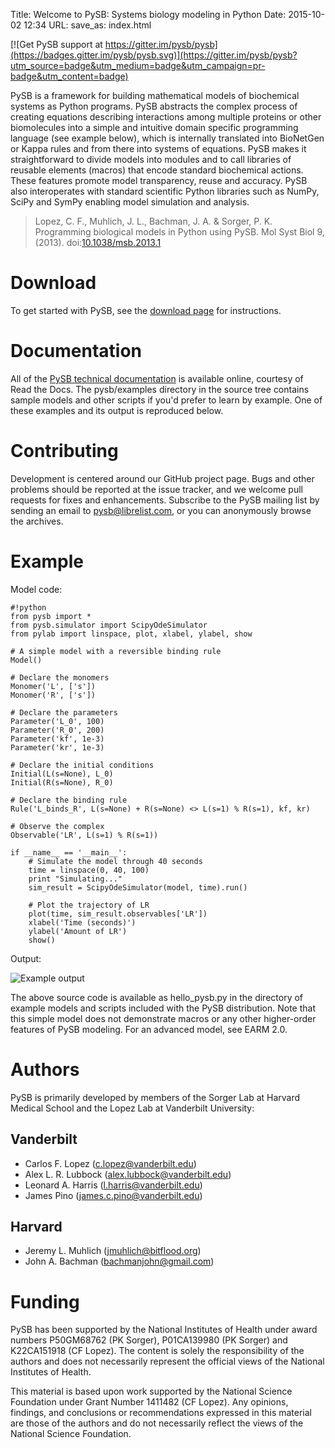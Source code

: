 Title: Welcome to PySB: Systems biology modeling in Python
Date: 2015-10-02 12:34
URL:
save_as: index.html

[![Get PySB support at https://gitter.im/pysb/pysb](https://badges.gitter.im/pysb/pysb.svg)](https://gitter.im/pysb/pysb?utm_source=badge&utm_medium=badge&utm_campaign=pr-badge&utm_content=badge)

PySB is a framework for building mathematical models of biochemical systems as Python programs. PySB abstracts the complex process of creating equations describing interactions among multiple proteins or other biomolecules into a simple and intuitive domain specific programming language (see example below), which is internally translated into BioNetGen or Kappa rules and from there into systems of equations. PySB makes it straightforward to divide models into modules and to call libraries of reusable elements (macros) that encode standard biochemical actions. These features promote model transparency, reuse and accuracy. PySB also interoperates with standard scientific Python libraries such as NumPy, SciPy and SymPy enabling model simulation and analysis.

> Lopez, C. F., Muhlich, J. L., Bachman, J. A. & Sorger, P. K. Programming biological models in Python using PySB. Mol Syst Biol 9, (2013). doi:[10.1038/msb.2013.1](http://dx.doi.org/10.1038/msb.2013.1)

# Download

To get started with PySB, see the [download page](/download.html) for
instructions.

# Documentation

All of the [PySB technical documentation](http://pysb.readthedocs.org) is available online, courtesy of Read the Docs. The pysb/examples directory in the source tree contains sample models and other scripts if you'd prefer to learn by example. One of these examples and its output is reproduced below.

# Contributing

Development is centered around our GitHub project page. Bugs and other problems should be reported at the issue tracker, and we welcome pull requests for fixes and enhancements. Subscribe to the PySB mailing list by sending an email to pysb@librelist.com, or you can anonymously browse the archives.

# Example

Model code:

    #!python
    from pysb import *
    from pysb.simulator import ScipyOdeSimulator
    from pylab import linspace, plot, xlabel, ylabel, show

    # A simple model with a reversible binding rule
    Model()

    # Declare the monomers
    Monomer('L', ['s'])
    Monomer('R', ['s'])

    # Declare the parameters
    Parameter('L_0', 100)
    Parameter('R_0', 200)
    Parameter('kf', 1e-3)
    Parameter('kr', 1e-3)

    # Declare the initial conditions
    Initial(L(s=None), L_0)
    Initial(R(s=None), R_0)

    # Declare the binding rule
    Rule('L_binds_R', L(s=None) + R(s=None) <> L(s=1) % R(s=1), kf, kr)

    # Observe the complex
    Observable('LR', L(s=1) % R(s=1))

    if __name__ == '__main__':
        # Simulate the model through 40 seconds
        time = linspace(0, 40, 100)
        print "Simulating..."
        sim_result = ScipyOdeSimulator(model, time).run()
        
        # Plot the trajectory of LR
        plot(time, sim_result.observables['LR'])
        xlabel('Time (seconds)')
        ylabel('Amount of LR')
        show()

Output:

![Example output]({filename}/images/example_output.png)

The above source code is available as hello_pysb.py in the directory of example models and scripts included with the PySB distribution. Note that this simple model does not demonstrate macros or any other higher-order features of PySB modeling. For an advanced model, see EARM 2.0.

# Authors

PySB is primarily developed by members of the Sorger Lab at Harvard Medical School and the Lopez Lab at Vanderbilt University:

## Vanderbilt

* Carlos F. Lopez (c.lopez@vanderbilt.edu)
* Alex L. R. Lubbock (alex.lubbock@vanderbilt.edu)
* Leonard A. Harris (l.harris@vanderbilt.edu)
* James Pino (james.c.pino@vanderbilt.edu)

## Harvard

* Jeremy L. Muhlich (jmuhlich@bitflood.org)
* John A. Bachman (bachmanjohn@gmail.com)

# Funding

PySB has been supported by the National Institutes of Health under award numbers P50GM68762 (PK Sorger), P01CA139980 (PK Sorger) and K22CA151918 (CF Lopez). The content is solely the responsibility of the authors and does not necessarily represent the official views of the National Institutes of Health.

This material is based upon work supported by the National Science Foundation under Grant Number 1411482 (CF Lopez). Any opinions, findings, and conclusions or recommendations expressed in this material are those of the authors and do not necessarily reflect the views of the National Science Foundation. 
